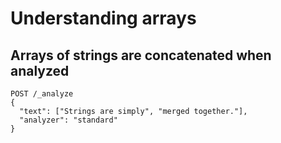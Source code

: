 # Understanding arrays

## Arrays of strings are concatenated when analyzed
```
POST /_analyze
{
  "text": ["Strings are simply", "merged together."],
  "analyzer": "standard"
}
```